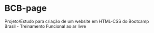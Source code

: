 # BCB-page
Projeto/Estudo para criação de um website em HTML-CSS do Bootcamp Brasil - Treinamento Funcional ao ar livre 
